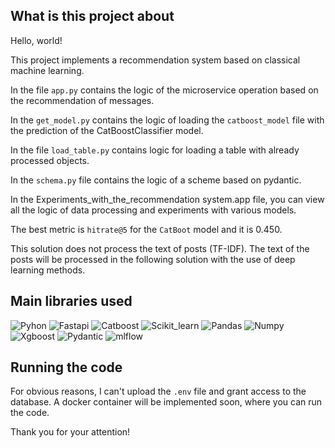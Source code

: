 ## What is this project about

Hello, world!

This project implements a recommendation system based on classical machine learning.

In the file `app.py` contains the logic of the microservice operation based on the recommendation of messages.

In the `get_model.py` contains the logic of loading the `catboost_model` file with the prediction of the CatBoostClassifier model.

In the file `load_table.py` contains logic for loading a table with already processed objects.

In the `schema.py` file contains the logic of a scheme based on pydantic.

In the Experiments_with_the_recommendation system.app file, you can view all the logic of data processing and experiments with various models.

The best metric is `hitrate@5` for the `CatBoot` model and it is 0.450.

This solution does not process the text of posts (TF-IDF). The text of the posts will be processed in the following solution with the use of deep learning methods.

## Main libraries used
![Pyhon](https://img.shields.io/badge/-Python_3.10.6-090909?style=for-the-badge&logo=python) ![Fastapi](https://img.shields.io/badge/-Fastapi_v0.75.1-090909?style=for-the-badge&logo=Fastapi) ![Catboost](https://img.shields.io/badge/-Catboost_v1.0.6-090909?style=for-the-badge&logo=Catboost) ![Scikit_learn](https://img.shields.io/badge/-Scikit_learn_v1.1.1-090909?style=for-the-badge&logo=Scikit_learn) ![Pandas](https://img.shields.io/badge/-pandas_v1.4.2-090909?style=for-the-badge&logo=pandas) ![Numpy](https://img.shields.io/badge/-Numpy-090909?style=for-the-badge&logo=Numpy) ![Xgboost](https://img.shields.io/badge/-Xgboost_v1.6.1-090909?style=for-the-badge&logo=xgboost) ![Pydantic](https://img.shields.io/badge/-pydantic_v1.9.1-090909?style=for-the-badge&logo=pydantic) ![mlflow](https://img.shields.io/badge/-mlflow_v1.19.0-090909?style=for-the-badge&logo=mlflow)

## Running the code

For obvious reasons, I can't upload the `.env` file and grant access to the database. A docker container will be implemented soon, where you can run the code.

Thank you for your attention!
